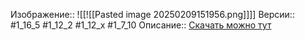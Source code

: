 Изображение:: ![[![[Pasted image 20250209151956.png]]]]
Версии:: #1_16_5 #1_12_2 #1_12_x #1_7_10
Описание:: [Скачать можно тут](https://minecraft-inside.ru/mods/20685-custom-npcs.html)